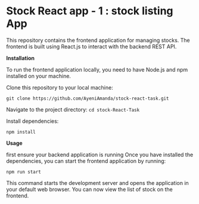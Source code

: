 # Stock React app - 1 : stock listing App

This repository contains the frontend application for managing stocks. The frontend is built using React.js to interact with the backend REST API.

**Installation**

To run the frontend application locally, you need to have Node.js and npm installed on your machine.

Clone this repository to your local machine:

`git clone https://github.com/AyeniAmanda/stock-react-task.git
`

Navigate to the project directory:
`cd stock-React-Task
`

Install dependencies:

`npm install
`

**Usage**

first ensure your backend application is running 
Once you have installed the dependencies, you can start the frontend application by running:

`npm run start
`

This command starts the development server and opens the application in your default web browser. You can now view the list of  stock on the frontend.



